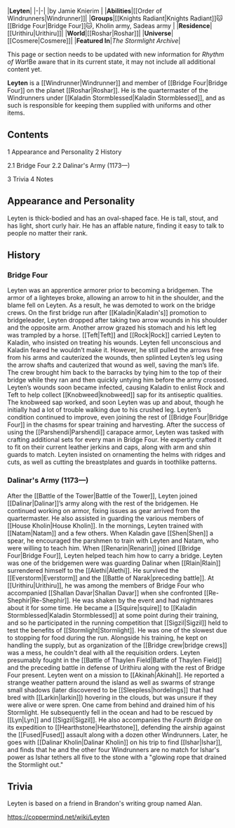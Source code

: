 |**Leyten**|
|-|-|
|by  Jamie Knierim |
|**Abilities**|[[Order of Windrunners\|Windrunner]]|
|**Groups**|[[Knights Radiant\|Knights Radiant]]🐱︎ [[Bridge Four\|Bridge Four]]🐱︎, Kholin army, Sadeas army |
|**Residence**|[[Urithiru\|Urithiru]]|
|**World**|[[Roshar\|Roshar]]|
|**Universe**|[[Cosmere\|Cosmere]]|
|**Featured In**|*The Stormlight Archive*|

This page or section needs to be updated with new information for *Rhythm of War*!Be aware that in its current state, it may not include all additional content yet.

**Leyten** is a [[Windrunner\|Windrunner]] and member of [[Bridge Four\|Bridge Four]] on the planet [[Roshar\|Roshar]]. He is the quartermaster of the Windrunners under [[Kaladin Stormblessed\|Kaladin Stormblessed]], and as such is responsible for keeping them supplied with uniforms and other items.

## Contents

1 Appearance and Personality
2 History

2.1 Bridge Four
2.2 Dalinar's Army (1173—)


3 Trivia
4 Notes


## Appearance and Personality
Leyten is thick-bodied and has an oval-shaped face. He is tall, stout, and has light, short curly hair. He has an affable nature, finding it easy to talk to people no matter their rank.

## History
### Bridge Four
Leyten was an apprentice armorer prior to becoming a bridgemen. The armor of a lighteyes broke, allowing an arrow to hit in the shoulder, and the blame fell on Leyten. As a result, he was demoted to work on the bridge crews.
On the first bridge run after [[Kaladin\|Kaladin's]] promotion to bridgeleader, Leyten dropped after taking two arrow wounds in his shoulder and the opposite arm. Another arrow grazed his stomach and his left leg was trampled by a horse. [[Teft\|Teft]] and [[Rock\|Rock]] carried Leyten to Kaladin, who insisted on treating his wounds. Leyten fell unconscious and Kaladin feared he wouldn’t make it. However, he still pulled the arrows free from his arms and cauterized the wounds, then splinted Leyten’s leg using the arrow shafts and cauterized that wound as well, saving the man’s life. The crew brought him back to the barracks by tying him to the top of their bridge while they ran and then quickly untying him before the army crossed.
Leyten’s wounds soon became infected, causing Kaladin to enlist Rock and Teft to help collect [[Knobweed\|knobweed]] sap for its antiseptic qualities. The knobweed sap worked, and soon Leyten was up and about, though he initially had a lot of trouble walking due to his crushed leg.
Leyten’s condition continued to improve, even joining the rest of [[Bridge Four\|Bridge Four]] in the chasms for spear training and harvesting. After the success of using the [[Parshendi\|Parshendi]] carapace armor, Leyten was tasked with crafting additional sets for every man in Bridge Four. He expertly crafted it to fit on their current leather jerkins and caps, along with arm and shin guards to match. Leyten insisted on ornamenting the helms with ridges and cuts, as well as cutting the breastplates and guards in toothlike patterns.

### Dalinar's Army (1173—)
After the [[Battle of the Tower\|Battle of the Tower]], Leyten joined [[Dalinar\|Dalinar]]’s army along with the rest of the bridgemen. He continued working on armor, fixing issues as gear arrived from the quartermaster. He also assisted in guarding the various members of [[House Kholin\|House Kholin]]. In the mornings, Leyten trained with [[Natam\|Natam]] and a few others. When Kaladin gave [[Shen\|Shen]] a spear, he encouraged the parshmen to train with Leyten and Natam, who were willing to teach him. When [[Renarin\|Renarin]] joined [[Bridge Four\|Bridge Four]], Leyten helped teach him how to carry a bridge.
Leyten was one of the bridgemen were was guarding Dalinar when [[Rlain\|Rlain]] surrendered himself to the [[Alethi\|Alethi]]. He survived the [[Everstorm\|Everstorm]] and the [[Battle of Narak\|preceding battle]]. At [[Urithiru\|Urithiru]], he was among the members of Bridge Four who accompanied [[Shallan Davar\|Shallan Davar]] when she confronted [[Re-Shephir\|Re-Shephir]]. He was shaken by the event and had nightmares about it for some time.
He became a [[Squire\|squire]] to [[Kaladin Stormblessed\|Kaladin Stormblessed]] at some point during their training, and so he participated in the running competition that [[Sigzil\|Sigzil]] held to test the benefits of [[Stormlight\|Stormlight]]. He was one of the slowest due to stopping for food during the run. Alongside his training, he kept on handling the supply, but as organization of the [[Bridge crew\|bridge crews]] was a mess, he couldn't deal with all the requisition orders.
Leyten presumably fought in the [[Battle of Thaylen Field\|Battle of Thaylen Field]] and the preceding battle in defense of Urithiru along with the rest of Bridge Four present.
Leyten went on a mission to [[Akinah\|Akinah]]. He reported a strange weather pattern around the island as well as swarms of strange small shadows (later discovered to be [[Sleepless\|hordelings]] that had bred with [[Larkin\|larkin]]) hovering in the clouds, but was unsure if they were alive or were spren. One came from behind and drained him of his Stormlight. He subsequently fell in the ocean and had to be rescued by [[Lyn\|Lyn]] and [[Sigzil\|Sigzil]].
He also accompanies the *Fourth Bridge* on its expedition to [[Hearthstone\|Hearthstone]], defending the airship against the [[Fused\|Fused]] assault along with a dozen other Windrunners. Later, he goes with [[Dalinar Kholin\|Dalinar Kholin]] on his trip to find [[Ishar\|Ishar]], and finds that he and the other four Windrunners are no match for Ishar's power as Ishar tethers all five to the stone with a "glowing rope that drained the Stormlight out."

## Trivia
Leyten is based on a friend in Brandon's writing group named Alan.


https://coppermind.net/wiki/Leyten